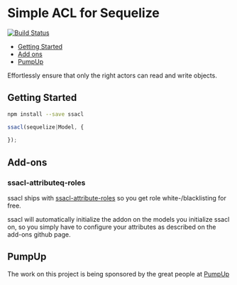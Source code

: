 # Simple ACL for Sequelize

[![Build Status](https://travis-ci.org/mickhansen/ssacl.svg?branch=master)](https://travis-ci.org/mickhansen/ssacl)

- [Getting Started](#getting-started)
- [Add ons](#add-ons)
- [PumpUp](#pumpup)

Effortlessly ensure that only the right actors can read and write objects.

## Getting Started

```sh
npm install --save ssacl
```

```js
ssacl(sequelize|Model, {
    
});
```

## Add-ons

### ssacl-attributeq-roles

ssacl ships with [ssacl-attribute-roles](https://github.com/mickhansen/ssacl-attribute-roles) so you get role white-/blacklisting for free.

ssacl will automatically initialize the addon on the models you initialize ssacl on, so you simply have to configure your attributes as described on the add-ons github page.

## PumpUp

The work on this project is being sponsored by the great people at [PumpUp](http://pumpup.co/)
